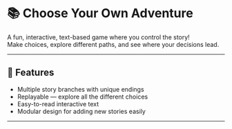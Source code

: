 # 📚 Choose Your Own Adventure

A fun, interactive, text-based game where you control the story!  
Make choices, explore different paths, and see where your decisions lead.

---

## 🎯 Features
- Multiple story branches with unique endings
- Replayable — explore all the different choices
- Easy-to-read interactive text
- Modular design for adding new stories easily

---
